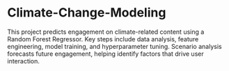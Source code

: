 # Climate-Change-Modeling
This project predicts engagement on climate-related content using a Random Forest Regressor. Key steps include data analysis, feature engineering, model training, and hyperparameter tuning. Scenario analysis forecasts future engagement, helping identify factors that drive user interaction.
